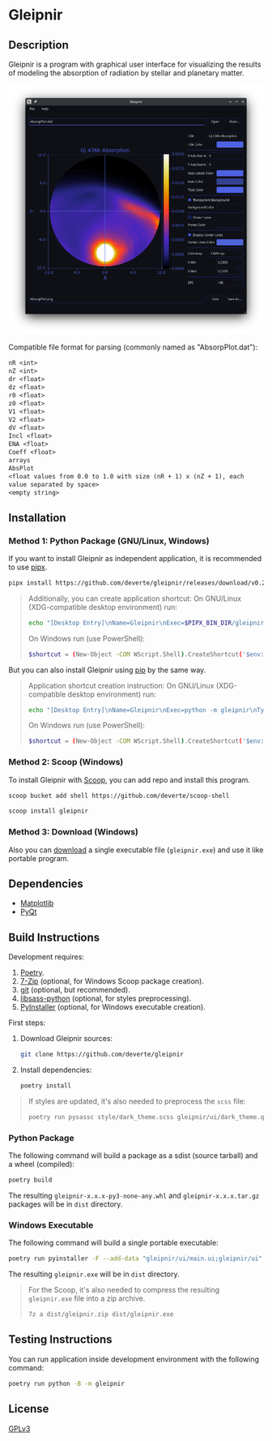 # Gleipnir

## Description

Gleipnir is a program with graphical user interface for visualizing the results of modeling the absorption of radiation by stellar and planetary matter.

![screenshot](assets/screenshot.png)

Compatible file format for parsing (commonly named as "AbsorpPlot.dat"):

```
nR <int>
nZ <int>
dr <float>
dz <float>
r0 <float>
z0 <float>
V1 <float>
V2 <float>
dV <float>
Incl <float>
ENA <float>
Coeff <float>
arrays
AbsPlot
<float values from 0.0 to 1.0 with size (nR + 1) x (nZ + 1), each value separated by space>
<empty string>
```

## Installation

### Method 1: Python Package (GNU/Linux, Windows)

If you want to install Gleipnir as independent application, it is recommended to use [pipx](https://pypa.github.io/pipx/).

```sh
pipx install https://github.com/deverte/gleipnir/releases/download/v0.2.0/gleipnir-0.2.0-py3-none-any.whl
```

> Additionally, you can create application shortcut:
> On GNU/Linux (XDG-compatible desktop environment) run:
> ```sh
> echo "[Desktop Entry]\nName=Gleipnir\nExec=$PIPX_BIN_DIR/gleipnir\nType=Application\nTerminal=false" > ~/.local/share/applications; cp ~/.local/share/applications/Gleipnir.desktop ~/Desktop
> ```
> On Windows run (use PowerShell):
> ```sh
> $shortcut = (New-Object -COM WScript.Shell).CreateShortcut('$env:UserProfile\Desktop\Gleipnir.lnk'); $shortcut.TargetPath='$env:PIPX_BIN_DIR\gleipnir.exe'; $shortcut.Save()
> ```

But you can also install Gleipnir using [pip](https://pip.pypa.io/en/stable/) by the same way.

> Application shortcut creation instruction:
> On GNU/Linux (XDG-compatible desktop environment) run:
> ```sh
> echo "[Desktop Entry]\nName=Gleipnir\nExec=python -m gleipnir\nType=Application\nTerminal=false" > ~/.local/share/applications; cp ~/.local/share/applications/Gleipnir.desktop ~/Desktop
> ```
> On Windows run (use PowerShell):
> ```sh
> $shortcut = (New-Object -COM WScript.Shell).CreateShortcut('$env:UserProfile\Desktop\Gleipnir.lnk'); $shortcut.TargetPath='python.exe -m gleipnir'; $shortcut.Save()
> ```

### Method 2: Scoop (Windows)

To install Gleipnir with [Scoop](https://scoop.sh/), you can add repo and install this program.

```sh
scoop bucket add shell https://github.com/deverte/scoop-shell
```

```sh
scoop install gleipnir
```

### Method 3: Download (Windows)

Also you can [download](https://github.com/deverte/gleipnir/releases) a single executable file (`gleipnir.exe`) and use it like portable program.

## Dependencies

- [Matplotlib](https://matplotlib.org/)
- [PyQt](https://www.riverbankcomputing.com/software/pyqt/intro)

## Build Instructions

Development requires:

1. [Poetry](https://python-poetry.org/).
2. [7-Zip](https://www.7-zip.org/) (optional, for Windows Scoop package creation).
3. [git](https://git-scm.com/) (optional, but recommended).
4. [libsass-python](https://github.com/sass/libsass-python) (optional, for styles preprocessing).
5. [PyInstaller](https://github.com/pyinstaller/pyinstaller) (optional, for Windows executable creation).

First steps:

1. Download Gleipnir sources:
    ```sh
    git clone https://github.com/deverte/gleipnir
    ```
2. Install dependencies:
    ```sh
    poetry install
    ```

> If styles are updated, it's also needed to preprocess the `scss` file:
> 
> ```sh
> poetry run pysassc style/dark_theme.scss gleipnir/ui/dark_theme.qss
> ```

### Python Package

The following command will build a package as a sdist (source tarball) and a wheel (compiled):

```sh
poetry build
```

The resulting `gleipnir-x.x.x-py3-none-any.whl` and `gleipnir-x.x.x.tar.gz` packages will be in `dist` directory.

### Windows Executable

The following command will build a single portable executable:

```sh
poetry run pyinstaller -F --add-data "gleipnir/ui/main.ui;gleipnir/ui" --add-data "gleipnir/ui/dark_theme.qss;gleipnir/ui" --hidden-import "gleipnir.ui.file_line_edit.view" --hidden-import "gleipnir.ui.color_button.view" --clean --noconfirm --windowed gleipnir/__main__.py --name gleipnir
```

The resulting `gleipnir.exe` will be in `dist` directory.

> For the Scoop, it's also needed to compress the resulting `gleipnir.exe` file into a zip archive.
>
> ```sh
> 7z a dist/gleipnir.zip dist/gleipnir.exe
> ```

## Testing Instructions

You can run application inside development environment with the following command:

```sh
poetry run python -B -m gleipnir
```

## License

[GPLv3](LICENSE)